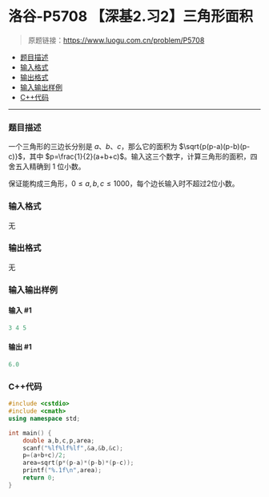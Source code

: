 # 洛谷-P5708 【深基2.习2】三角形面积

> 原题链接：https://www.luogu.com.cn/problem/P5708

- [题目描述](#题目描述)
- [输入格式](#输入格式)
- [输出格式](#输出格式)
- [输入输出样例](#输入输出样例)
- [C++代码](#C++代码)

---

### <a name="题目描述">题目描述</a>

一个三角形的三边长分别是 $a$、$b$、$c$，那么它的面积为 $\sqrt{p(p-a)(p-b)(p-c)}$，其中 $p=\frac{1}{2}(a+b+c)$。输入这三个数字，计算三角形的面积，四舍五入精确到 1 位小数。

保证能构成三角形，$0\leq a,b,c\leq 1000$，每个边长输入时不超过2位小数。

### <a name="输入格式">输入格式</a>

无

### <a name="输出格式">输出格式</a>

无

### <a name="输入输出样例">输入输出样例</a>

#### 输入 #1

```c++
3 4 5
```

#### 输出 #1

```c++
6.0
```

### <a name="C++代码">C++代码</a>

```c++
#include <cstdio>
#include <cmath>
using namespace std;

int main() {
    double a,b,c,p,area;
    scanf("%lf%lf%lf",&a,&b,&c);
    p=(a+b+c)/2;
    area=sqrt(p*(p-a)*(p-b)*(p-c));
    printf("%.1f\n",area);
    return 0;
}
```